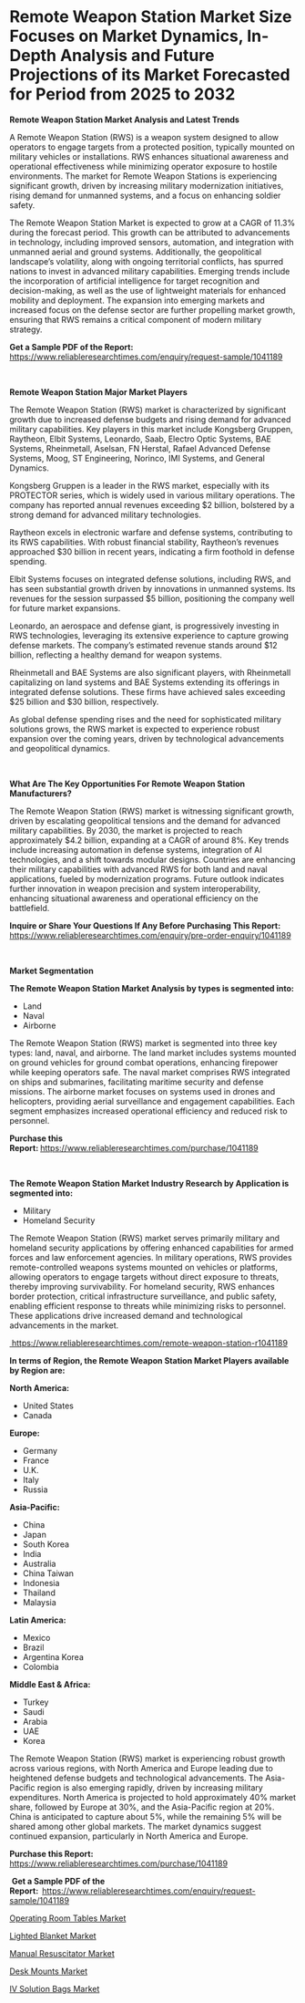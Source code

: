 <p><h1>Remote Weapon Station Market Size Focuses on Market Dynamics, In-Depth Analysis and Future Projections of its Market Forecasted for Period from 2025 to 2032</h1></p><p><strong>Remote Weapon Station Market Analysis and Latest Trends</strong></p>
<p><p>A Remote Weapon Station (RWS) is a weapon system designed to allow operators to engage targets from a protected position, typically mounted on military vehicles or installations. RWS enhances situational awareness and operational effectiveness while minimizing operator exposure to hostile environments. The market for Remote Weapon Stations is experiencing significant growth, driven by increasing military modernization initiatives, rising demand for unmanned systems, and a focus on enhancing soldier safety.</p><p>The Remote Weapon Station Market is expected to grow at a CAGR of 11.3% during the forecast period. This growth can be attributed to advancements in technology, including improved sensors, automation, and integration with unmanned aerial and ground systems. Additionally, the geopolitical landscape’s volatility, along with ongoing territorial conflicts, has spurred nations to invest in advanced military capabilities. Emerging trends include the incorporation of artificial intelligence for target recognition and decision-making, as well as the use of lightweight materials for enhanced mobility and deployment. The expansion into emerging markets and increased focus on the defense sector are further propelling market growth, ensuring that RWS remains a critical component of modern military strategy.</p></p>
<p><strong>Get a Sample PDF of the Report:&nbsp;</strong> <a href="https://www.reliableresearchtimes.com/enquiry/request-sample/1041189?utm_campaign=2641&utm_medium=2&utm_source=Github&utm_content=ia&utm_term=08042025&utm_id=remote-weapon-station">https://www.reliableresearchtimes.com/enquiry/request-sample/1041189</a></p>
<p>&nbsp;</p>
<p><strong>Remote Weapon Station Major Market Players</strong></p>
<p><p>The Remote Weapon Station (RWS) market is characterized by significant growth due to increased defense budgets and rising demand for advanced military capabilities. Key players in this market include Kongsberg Gruppen, Raytheon, Elbit Systems, Leonardo, Saab, Electro Optic Systems, BAE Systems, Rheinmetall, Aselsan, FN Herstal, Rafael Advanced Defense Systems, Moog, ST Engineering, Norinco, IMI Systems, and General Dynamics.</p><p>Kongsberg Gruppen is a leader in the RWS market, especially with its PROTECTOR series, which is widely used in various military operations. The company has reported annual revenues exceeding $2 billion, bolstered by a strong demand for advanced military technologies.</p><p>Raytheon excels in electronic warfare and defense systems, contributing to its RWS capabilities. With robust financial stability, Raytheon’s revenues approached $30 billion in recent years, indicating a firm foothold in defense spending.</p><p>Elbit Systems focuses on integrated defense solutions, including RWS, and has seen substantial growth driven by innovations in unmanned systems. Its revenues for the session surpassed $5 billion, positioning the company well for future market expansions.</p><p>Leonardo, an aerospace and defense giant, is progressively investing in RWS technologies, leveraging its extensive experience to capture growing defense markets. The company’s estimated revenue stands around $12 billion, reflecting a healthy demand for weapon systems.</p><p>Rheinmetall and BAE Systems are also significant players, with Rheinmetall capitalizing on land systems and BAE Systems extending its offerings in integrated defense solutions. These firms have achieved sales exceeding $25 billion and $30 billion, respectively.</p><p>As global defense spending rises and the need for sophisticated military solutions grows, the RWS market is expected to experience robust expansion over the coming years, driven by technological advancements and geopolitical dynamics.</p></p>
<p>&nbsp;</p>
<p><strong>What Are The Key Opportunities For Remote Weapon Station Manufacturers?</strong></p>
<p><p>The Remote Weapon Station (RWS) market is witnessing significant growth, driven by escalating geopolitical tensions and the demand for advanced military capabilities. By 2030, the market is projected to reach approximately $4.2 billion, expanding at a CAGR of around 8%. Key trends include increasing automation in defense systems, integration of AI technologies, and a shift towards modular designs. Countries are enhancing their military capabilities with advanced RWS for both land and naval applications, fueled by modernization programs. Future outlook indicates further innovation in weapon precision and system interoperability, enhancing situational awareness and operational efficiency on the battlefield.</p></p>
<p><strong>Inquire or Share Your Questions If Any Before Purchasing This Report:</strong> <a href="https://www.reliableresearchtimes.com/enquiry/pre-order-enquiry/1041189?utm_campaign=2641&utm_medium=2&utm_source=Github&utm_content=ia&utm_term=08042025&utm_id=remote-weapon-station">https://www.reliableresearchtimes.com/enquiry/pre-order-enquiry/1041189</a></p>
<p>&nbsp;</p>
<p><strong>Market Segmentation</strong></p>
<p><strong>The Remote Weapon Station Market Analysis by types is segmented into:</strong></p>
<p><ul><li>Land</li><li>Naval</li><li>Airborne</li></ul></p>
<p><p>The Remote Weapon Station (RWS) market is segmented into three key types: land, naval, and airborne. The land market includes systems mounted on ground vehicles for ground combat operations, enhancing firepower while keeping operators safe. The naval market comprises RWS integrated on ships and submarines, facilitating maritime security and defense missions. The airborne market focuses on systems used in drones and helicopters, providing aerial surveillance and engagement capabilities. Each segment emphasizes increased operational efficiency and reduced risk to personnel.</p></p>
<p><strong>Purchase this Report:&nbsp;</strong><a href="https://www.reliableresearchtimes.com/purchase/1041189?utm_campaign=2641&utm_medium=2&utm_source=Github&utm_content=ia&utm_term=08042025&utm_id=remote-weapon-station">https://www.reliableresearchtimes.com/purchase/1041189</a></p>
<p>&nbsp;</p>
<p><strong>The Remote Weapon Station Market Industry Research by Application is segmented into:</strong></p>
<p><ul><li>Military</li><li>Homeland Security</li></ul></p>
<p><p>The Remote Weapon Station (RWS) market serves primarily military and homeland security applications by offering enhanced capabilities for armed forces and law enforcement agencies. In military operations, RWS provides remote-controlled weapons systems mounted on vehicles or platforms, allowing operators to engage targets without direct exposure to threats, thereby improving survivability. For homeland security, RWS enhances border protection, critical infrastructure surveillance, and public safety, enabling efficient response to threats while minimizing risks to personnel. These applications drive increased demand and technological advancements in the market.</p></p>
<p><a href="https://www.reliableresearchtimes.com/remote-weapon-station-r1041189?utm_campaign=2641&utm_medium=2&utm_source=Github&utm_content=ia&utm_term=08042025&utm_id=remote-weapon-station">&nbsp;https://www.reliableresearchtimes.com/remote-weapon-station-r1041189</a></p>
<p><strong>In terms of Region, the Remote Weapon Station Market Players available by Region are:</strong></p>
<p>
    <p> <strong> North America: </strong>
        <ul>
            <li>United States</li>
            <li>Canada</li>
        </ul>
        </p> 
    <p> <strong> Europe: </strong>
        <ul>
            <li>Germany</li>
            <li>France</li>
            <li>U.K.</li>
            <li>Italy</li>
            <li>Russia</li>
        </ul>
        </p> 
    <p> <strong> Asia-Pacific: </strong>
        <ul>
            <li>China</li>
            <li>Japan</li>
            <li>South Korea</li>
            <li>India</li>
            <li>Australia</li>
            <li>China Taiwan</li>
            <li>Indonesia</li>
            <li>Thailand</li>
            <li>Malaysia</li>
        </ul>
        </p> 
    <p> <strong> Latin America: </strong>
        <ul>
            <li>Mexico</li>
            <li>Brazil</li>
            <li>Argentina Korea</li>
            <li>Colombia</li>
        </ul>
        </p> 
    <p> <strong> Middle East & Africa: </strong>
        <ul>
            <li>Turkey</li>
            <li>Saudi</li>
            <li>Arabia</li>
            <li>UAE</li>
            <li>Korea</li>
        </ul>
    </p>
    </p>
<p><p>The Remote Weapon Station (RWS) market is experiencing robust growth across various regions, with North America and Europe leading due to heightened defense budgets and technological advancements. The Asia-Pacific region is also emerging rapidly, driven by increasing military expenditures. North America is projected to hold approximately 40% market share, followed by Europe at 30%, and the Asia-Pacific region at 20%. China is anticipated to capture about 5%, while the remaining 5% will be shared among other global markets. The market dynamics suggest continued expansion, particularly in North America and Europe.</p></p>
<p><strong>Purchase this Report: </strong><a href="https://www.reliableresearchtimes.com/purchase/1041189?utm_campaign=2641&utm_medium=2&utm_source=Github&utm_content=ia&utm_term=08042025&utm_id=remote-weapon-station">https://www.reliableresearchtimes.com/purchase/1041189</a></p>
<p>&nbsp;<strong>Get a Sample PDF of the Report:&nbsp;&nbsp;</strong><a href="https://www.reliableresearchtimes.com/enquiry/request-sample/1041189?utm_campaign=2641&utm_medium=2&utm_source=Github&utm_content=ia&utm_term=08042025&utm_id=remote-weapon-station">https://www.reliableresearchtimes.com/enquiry/request-sample/1041189</a></p>
<p><strong></strong></p>
<p><p><a href="https://www.linkedin.com/pulse/operating-room-tables-market-trends-share-analysis-mhokc?utm_campaign=2641&utm_medium=2&utm_source=Github&utm_content=ia&utm_term=08042025&utm_id=remote-weapon-station">Operating Room Tables Market</a></p><p><a href="https://www.linkedin.com/pulse/growth-opportunities-challenges-lighted-blanket-market-projected-fmnwc?utm_campaign=2641&utm_medium=2&utm_source=Github&utm_content=ia&utm_term=08042025&utm_id=remote-weapon-station">Lighted Blanket Market</a></p><p><a href="https://www.linkedin.com/pulse/manual-resuscitator-market-size-expected-grow-cagr-sypdc?utm_campaign=2641&utm_medium=2&utm_source=Github&utm_content=ia&utm_term=08042025&utm_id=remote-weapon-station">Manual Resuscitator Market</a></p><p><a href="https://github.com/yankimber90yankim/Market-Research-Report-List-1/blob/main/desk-mounts-market.md?utm_campaign=2641&utm_medium=2&utm_source=Github&utm_content=ia&utm_term=08042025&utm_id=remote-weapon-station">Desk Mounts Market</a></p><p><a href="https://www.linkedin.com/pulse/iv-solution-bags-market-ecosystem-competitive-landscape-strategic-rcnyc?utm_campaign=2641&utm_medium=2&utm_source=Github&utm_content=ia&utm_term=08042025&utm_id=remote-weapon-station">IV Solution Bags Market</a></p></p>